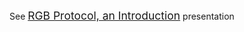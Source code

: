 See <span style="font-size:1.25em;">[RGB Protocol, an Introduction](https://gitpitch.com/tari-labs/tari-university/master?p=/src/protocols/rgb-introduction#/)</span> presentation